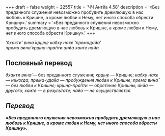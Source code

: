 +++
draft = false
weight = 22557
title = 'ЧЧ Антйа 4.58'
description = '«Без преданного служения невозможно пробудить дремлющую в нас любовь к Кришне, а кроме любви к Нему, нет иного способа обрести Кришну».'
summary = '«Без преданного служения невозможно пробудить дремлющую в нас любовь к Кришне, а кроме любви к Нему, нет иного способа обрести Кришну».'
+++

_‘бхакти’ вина̄ кр̣шн̣е кабху нахе ‘премодайа’  
према вина̄ кр̣шн̣а-пра̄пти анйа хаите найа_

## Пословный перевод

_бхакти_ _вина̄_ — без преданного служения; _кр̣шн̣е_ — Кришне; _кабху</em>_ _<em>нахе_ — никогда; _према_\-_удайа_ — пробуждения любви к Кришне; _према_ _вина̄_ — без любви к Кришне; _кр̣шн̣а_\-_пра̄пти_ — обретение Кришны; _анйа_ — другого; _хаите_ — в результате; _найа_ — не осуществляется.

## Перевод

**«Без преданного служения невозможно пробудить дремлющую в нас любовь к Кришне, а кроме любви к Нему, нет иного способа обрести Кришну».**
